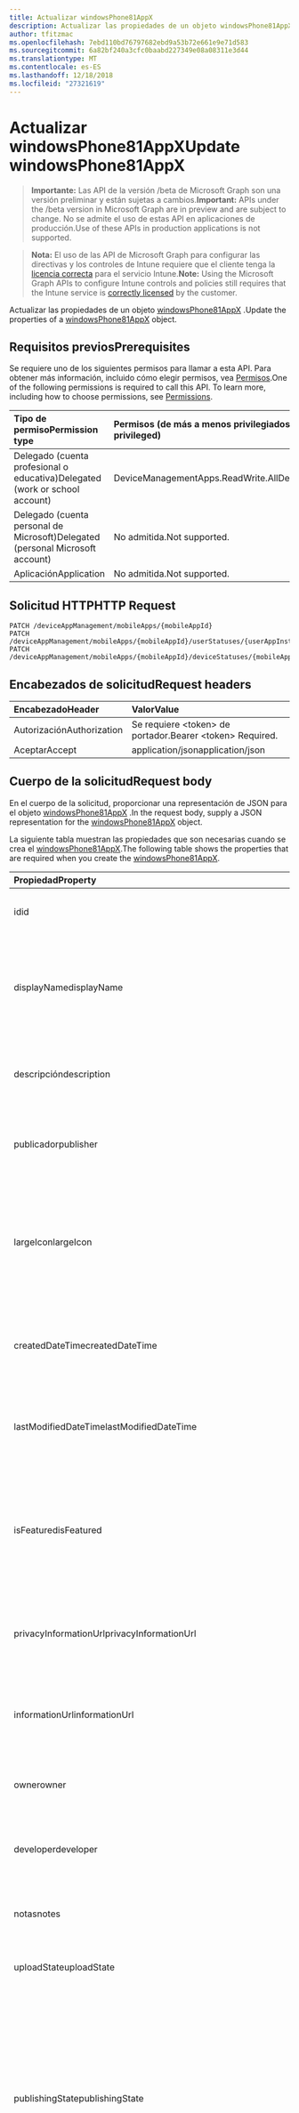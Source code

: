 ```yaml
---
title: Actualizar windowsPhone81AppX
description: Actualizar las propiedades de un objeto windowsPhone81AppX.
author: tfitzmac
ms.openlocfilehash: 7ebd110bd76797682ebd9a53b72e661e9e71d583
ms.sourcegitcommit: 6a82bf240a3cfc0baabd227349e08a08311e3d44
ms.translationtype: MT
ms.contentlocale: es-ES
ms.lasthandoff: 12/18/2018
ms.locfileid: "27321619"
---
```

# <a name="update-windowsphone81appx"></a><span data-ttu-id="491d7-103">Actualizar windowsPhone81AppX</span><span class="sxs-lookup"><span data-stu-id="491d7-103">Update windowsPhone81AppX</span></span>

> <span data-ttu-id="491d7-104">**Importante:** Las API de la versión /beta de Microsoft Graph son una versión preliminar y están sujetas a cambios.</span><span class="sxs-lookup"><span data-stu-id="491d7-104">**Important:** APIs under the /beta version in Microsoft Graph are in preview and are subject to change.</span></span> <span data-ttu-id="491d7-105">No se admite el uso de estas API en aplicaciones de producción.</span><span class="sxs-lookup"><span data-stu-id="491d7-105">Use of these APIs in production applications is not supported.</span></span>

> <span data-ttu-id="491d7-106">**Nota:** El uso de las API de Microsoft Graph para configurar las directivas y los controles de Intune requiere que el cliente tenga la [licencia correcta](https://go.microsoft.com/fwlink/?linkid=839381) para el servicio Intune.</span><span class="sxs-lookup"><span data-stu-id="491d7-106">**Note:** Using the Microsoft Graph APIs to configure Intune controls and policies still requires that the Intune service is [correctly licensed](https://go.microsoft.com/fwlink/?linkid=839381) by the customer.</span></span>

<span data-ttu-id="491d7-107">Actualizar las propiedades de un objeto [windowsPhone81AppX](../resources/intune-apps-windowsphone81appx.md) .</span><span class="sxs-lookup"><span data-stu-id="491d7-107">Update the properties of a [windowsPhone81AppX](../resources/intune-apps-windowsphone81appx.md) object.</span></span>
## <a name="prerequisites"></a><span data-ttu-id="491d7-108">Requisitos previos</span><span class="sxs-lookup"><span data-stu-id="491d7-108">Prerequisites</span></span>
<span data-ttu-id="491d7-p102">Se requiere uno de los siguientes permisos para llamar a esta API. Para obtener más información, incluido cómo elegir permisos, vea [Permisos](/graph/permissions-reference).</span><span class="sxs-lookup"><span data-stu-id="491d7-p102">One of the following permissions is required to call this API. To learn more, including how to choose permissions, see [Permissions](/graph/permissions-reference).</span></span>

|<span data-ttu-id="491d7-111">Tipo de permiso</span><span class="sxs-lookup"><span data-stu-id="491d7-111">Permission type</span></span>|<span data-ttu-id="491d7-112">Permisos (de más a menos privilegiados)</span><span class="sxs-lookup"><span data-stu-id="491d7-112">Permissions (from most to least privileged)</span></span>|
|:---|:---|
|<span data-ttu-id="491d7-113">Delegado (cuenta profesional o educativa)</span><span class="sxs-lookup"><span data-stu-id="491d7-113">Delegated (work or school account)</span></span>|<span data-ttu-id="491d7-114">DeviceManagementApps.ReadWrite.All</span><span class="sxs-lookup"><span data-stu-id="491d7-114">DeviceManagementApps.ReadWrite.All</span></span>|
|<span data-ttu-id="491d7-115">Delegado (cuenta personal de Microsoft)</span><span class="sxs-lookup"><span data-stu-id="491d7-115">Delegated (personal Microsoft account)</span></span>|<span data-ttu-id="491d7-116">No admitida.</span><span class="sxs-lookup"><span data-stu-id="491d7-116">Not supported.</span></span>|
|<span data-ttu-id="491d7-117">Aplicación</span><span class="sxs-lookup"><span data-stu-id="491d7-117">Application</span></span>|<span data-ttu-id="491d7-118">No admitida.</span><span class="sxs-lookup"><span data-stu-id="491d7-118">Not supported.</span></span>|

## <a name="http-request"></a><span data-ttu-id="491d7-119">Solicitud HTTP</span><span class="sxs-lookup"><span data-stu-id="491d7-119">HTTP Request</span></span>
<!-- {
  "blockType": "ignored"
}
-->
``` http
PATCH /deviceAppManagement/mobileApps/{mobileAppId}
PATCH /deviceAppManagement/mobileApps/{mobileAppId}/userStatuses/{userAppInstallStatusId}/app
PATCH /deviceAppManagement/mobileApps/{mobileAppId}/deviceStatuses/{mobileAppInstallStatusId}/app
```

## <a name="request-headers"></a><span data-ttu-id="491d7-120">Encabezados de solicitud</span><span class="sxs-lookup"><span data-stu-id="491d7-120">Request headers</span></span>
|<span data-ttu-id="491d7-121">Encabezado</span><span class="sxs-lookup"><span data-stu-id="491d7-121">Header</span></span>|<span data-ttu-id="491d7-122">Valor</span><span class="sxs-lookup"><span data-stu-id="491d7-122">Value</span></span>|
|:---|:---|
|<span data-ttu-id="491d7-123">Autorización</span><span class="sxs-lookup"><span data-stu-id="491d7-123">Authorization</span></span>|<span data-ttu-id="491d7-124">Se requiere &lt;token&gt; de portador.</span><span class="sxs-lookup"><span data-stu-id="491d7-124">Bearer &lt;token&gt; Required.</span></span>|
|<span data-ttu-id="491d7-125">Aceptar</span><span class="sxs-lookup"><span data-stu-id="491d7-125">Accept</span></span>|<span data-ttu-id="491d7-126">application/json</span><span class="sxs-lookup"><span data-stu-id="491d7-126">application/json</span></span>|

## <a name="request-body"></a><span data-ttu-id="491d7-127">Cuerpo de la solicitud</span><span class="sxs-lookup"><span data-stu-id="491d7-127">Request body</span></span>
<span data-ttu-id="491d7-128">En el cuerpo de la solicitud, proporcionar una representación de JSON para el objeto [windowsPhone81AppX](../resources/intune-apps-windowsphone81appx.md) .</span><span class="sxs-lookup"><span data-stu-id="491d7-128">In the request body, supply a JSON representation for the [windowsPhone81AppX](../resources/intune-apps-windowsphone81appx.md) object.</span></span>

<span data-ttu-id="491d7-129">La siguiente tabla muestran las propiedades que son necesarias cuando se crea el [windowsPhone81AppX](../resources/intune-apps-windowsphone81appx.md).</span><span class="sxs-lookup"><span data-stu-id="491d7-129">The following table shows the properties that are required when you create the [windowsPhone81AppX](../resources/intune-apps-windowsphone81appx.md).</span></span>

|<span data-ttu-id="491d7-130">Propiedad</span><span class="sxs-lookup"><span data-stu-id="491d7-130">Property</span></span>|<span data-ttu-id="491d7-131">Tipo</span><span class="sxs-lookup"><span data-stu-id="491d7-131">Type</span></span>|<span data-ttu-id="491d7-132">Descripción</span><span class="sxs-lookup"><span data-stu-id="491d7-132">Description</span></span>|
|:---|:---|:---|
|<span data-ttu-id="491d7-133">id</span><span class="sxs-lookup"><span data-stu-id="491d7-133">id</span></span>|<span data-ttu-id="491d7-134">String</span><span class="sxs-lookup"><span data-stu-id="491d7-134">String</span></span>|<span data-ttu-id="491d7-135">Clave de la entidad.</span><span class="sxs-lookup"><span data-stu-id="491d7-135">Key of the entity.</span></span> <span data-ttu-id="491d7-136">Heredado de [mobileApp](../resources/intune-apps-mobileapp.md).</span><span class="sxs-lookup"><span data-stu-id="491d7-136">Inherited from [mobileApp](../resources/intune-apps-mobileapp.md)</span></span>|
|<span data-ttu-id="491d7-137">displayName</span><span class="sxs-lookup"><span data-stu-id="491d7-137">displayName</span></span>|<span data-ttu-id="491d7-138">String</span><span class="sxs-lookup"><span data-stu-id="491d7-138">String</span></span>|<span data-ttu-id="491d7-139">Título de la aplicación importado o proporcionado por el administrador.</span><span class="sxs-lookup"><span data-stu-id="491d7-139">The admin provided or imported title of the app.</span></span> <span data-ttu-id="491d7-140">Heredado de [mobileApp](../resources/intune-apps-mobileapp.md).</span><span class="sxs-lookup"><span data-stu-id="491d7-140">Inherited from [mobileApp](../resources/intune-apps-mobileapp.md)</span></span>|
|<span data-ttu-id="491d7-141">descripción</span><span class="sxs-lookup"><span data-stu-id="491d7-141">description</span></span>|<span data-ttu-id="491d7-142">String</span><span class="sxs-lookup"><span data-stu-id="491d7-142">String</span></span>|<span data-ttu-id="491d7-143">Descripción de la aplicación.</span><span class="sxs-lookup"><span data-stu-id="491d7-143">The description of the app.</span></span> <span data-ttu-id="491d7-144">Heredado de [mobileApp](../resources/intune-apps-mobileapp.md).</span><span class="sxs-lookup"><span data-stu-id="491d7-144">Inherited from [mobileApp](../resources/intune-apps-mobileapp.md)</span></span>|
|<span data-ttu-id="491d7-145">publicador</span><span class="sxs-lookup"><span data-stu-id="491d7-145">publisher</span></span>|<span data-ttu-id="491d7-146">String</span><span class="sxs-lookup"><span data-stu-id="491d7-146">String</span></span>|<span data-ttu-id="491d7-147">Publicador de la aplicación.</span><span class="sxs-lookup"><span data-stu-id="491d7-147">The publisher of the app.</span></span> <span data-ttu-id="491d7-148">Heredado de [mobileApp](../resources/intune-apps-mobileapp.md).</span><span class="sxs-lookup"><span data-stu-id="491d7-148">Inherited from [mobileApp](../resources/intune-apps-mobileapp.md)</span></span>|
|<span data-ttu-id="491d7-149">largeIcon</span><span class="sxs-lookup"><span data-stu-id="491d7-149">largeIcon</span></span>|[<span data-ttu-id="491d7-150">mimeContent</span><span class="sxs-lookup"><span data-stu-id="491d7-150">mimeContent</span></span>](../resources/intune-shared-mimecontent.md)|<span data-ttu-id="491d7-151">Icono grande que se mostrará en los detalles de la aplicación y se usa para cargar el icono.</span><span class="sxs-lookup"><span data-stu-id="491d7-151">The large icon, to be displayed in the app details and used for upload of the icon.</span></span> <span data-ttu-id="491d7-152">Heredado de [mobileApp](../resources/intune-apps-mobileapp.md).</span><span class="sxs-lookup"><span data-stu-id="491d7-152">Inherited from [mobileApp](../resources/intune-apps-mobileapp.md)</span></span>|
|<span data-ttu-id="491d7-153">createdDateTime</span><span class="sxs-lookup"><span data-stu-id="491d7-153">createdDateTime</span></span>|<span data-ttu-id="491d7-154">DateTimeOffset</span><span class="sxs-lookup"><span data-stu-id="491d7-154">DateTimeOffset</span></span>|<span data-ttu-id="491d7-155">Fecha y hora de creación de la aplicación.</span><span class="sxs-lookup"><span data-stu-id="491d7-155">The date and time the app was created.</span></span> <span data-ttu-id="491d7-156">Heredado de [mobileApp](../resources/intune-apps-mobileapp.md).</span><span class="sxs-lookup"><span data-stu-id="491d7-156">Inherited from [mobileApp](../resources/intune-apps-mobileapp.md)</span></span>|
|<span data-ttu-id="491d7-157">lastModifiedDateTime</span><span class="sxs-lookup"><span data-stu-id="491d7-157">lastModifiedDateTime</span></span>|<span data-ttu-id="491d7-158">DateTimeOffset</span><span class="sxs-lookup"><span data-stu-id="491d7-158">DateTimeOffset</span></span>|<span data-ttu-id="491d7-159">Fecha y hora de la última modificación de la aplicación.</span><span class="sxs-lookup"><span data-stu-id="491d7-159">The date and time the app was last modified.</span></span> <span data-ttu-id="491d7-160">Heredado de [mobileApp](../resources/intune-apps-mobileapp.md).</span><span class="sxs-lookup"><span data-stu-id="491d7-160">Inherited from [mobileApp](../resources/intune-apps-mobileapp.md)</span></span>|
|<span data-ttu-id="491d7-161">isFeatured</span><span class="sxs-lookup"><span data-stu-id="491d7-161">isFeatured</span></span>|<span data-ttu-id="491d7-162">Boolean</span><span class="sxs-lookup"><span data-stu-id="491d7-162">Boolean</span></span>|<span data-ttu-id="491d7-163">Valor que indica si el administrador ha marcado la aplicación como destacada. Heredado de [mobileApp](../resources/intune-apps-mobileapp.md).</span><span class="sxs-lookup"><span data-stu-id="491d7-163">The value indicating whether the app is marked as featured by the admin. Inherited from [mobileApp](../resources/intune-apps-mobileapp.md)</span></span>|
|<span data-ttu-id="491d7-164">privacyInformationUrl</span><span class="sxs-lookup"><span data-stu-id="491d7-164">privacyInformationUrl</span></span>|<span data-ttu-id="491d7-165">String</span><span class="sxs-lookup"><span data-stu-id="491d7-165">String</span></span>|<span data-ttu-id="491d7-166">La dirección URL de la declaración de privacidad.</span><span class="sxs-lookup"><span data-stu-id="491d7-166">The privacy statement Url.</span></span> <span data-ttu-id="491d7-167">Heredado de [mobileApp](../resources/intune-apps-mobileapp.md).</span><span class="sxs-lookup"><span data-stu-id="491d7-167">Inherited from [mobileApp](../resources/intune-apps-mobileapp.md)</span></span>|
|<span data-ttu-id="491d7-168">informationUrl</span><span class="sxs-lookup"><span data-stu-id="491d7-168">informationUrl</span></span>|<span data-ttu-id="491d7-169">String</span><span class="sxs-lookup"><span data-stu-id="491d7-169">String</span></span>|<span data-ttu-id="491d7-170">La dirección URL para obtener más información.</span><span class="sxs-lookup"><span data-stu-id="491d7-170">The more information Url.</span></span> <span data-ttu-id="491d7-171">Heredado de [mobileApp](../resources/intune-apps-mobileapp.md).</span><span class="sxs-lookup"><span data-stu-id="491d7-171">Inherited from [mobileApp](../resources/intune-apps-mobileapp.md)</span></span>|
|<span data-ttu-id="491d7-172">owner</span><span class="sxs-lookup"><span data-stu-id="491d7-172">owner</span></span>|<span data-ttu-id="491d7-173">String</span><span class="sxs-lookup"><span data-stu-id="491d7-173">String</span></span>|<span data-ttu-id="491d7-174">Propietario de la aplicación.</span><span class="sxs-lookup"><span data-stu-id="491d7-174">The owner of the app.</span></span> <span data-ttu-id="491d7-175">Heredado de [mobileApp](../resources/intune-apps-mobileapp.md).</span><span class="sxs-lookup"><span data-stu-id="491d7-175">Inherited from [mobileApp](../resources/intune-apps-mobileapp.md)</span></span>|
|<span data-ttu-id="491d7-176">developer</span><span class="sxs-lookup"><span data-stu-id="491d7-176">developer</span></span>|<span data-ttu-id="491d7-177">String</span><span class="sxs-lookup"><span data-stu-id="491d7-177">String</span></span>|<span data-ttu-id="491d7-178">Desarrollador de la aplicación.</span><span class="sxs-lookup"><span data-stu-id="491d7-178">The developer of the app.</span></span> <span data-ttu-id="491d7-179">Heredado de [mobileApp](../resources/intune-apps-mobileapp.md).</span><span class="sxs-lookup"><span data-stu-id="491d7-179">Inherited from [mobileApp](../resources/intune-apps-mobileapp.md)</span></span>|
|<span data-ttu-id="491d7-180">notas</span><span class="sxs-lookup"><span data-stu-id="491d7-180">notes</span></span>|<span data-ttu-id="491d7-181">String</span><span class="sxs-lookup"><span data-stu-id="491d7-181">String</span></span>|<span data-ttu-id="491d7-182">Notas de la aplicación.</span><span class="sxs-lookup"><span data-stu-id="491d7-182">Notes for the app.</span></span> <span data-ttu-id="491d7-183">Heredado de [mobileApp](../resources/intune-apps-mobileapp.md).</span><span class="sxs-lookup"><span data-stu-id="491d7-183">Inherited from [mobileApp](../resources/intune-apps-mobileapp.md)</span></span>|
|<span data-ttu-id="491d7-184">uploadState</span><span class="sxs-lookup"><span data-stu-id="491d7-184">uploadState</span></span>|<span data-ttu-id="491d7-185">Int32</span><span class="sxs-lookup"><span data-stu-id="491d7-185">Int32</span></span>|<span data-ttu-id="491d7-186">El estado de carga.</span><span class="sxs-lookup"><span data-stu-id="491d7-186">The upload state.</span></span> <span data-ttu-id="491d7-187">Heredado de [mobileApp](../resources/intune-apps-mobileapp.md).</span><span class="sxs-lookup"><span data-stu-id="491d7-187">Inherited from [mobileApp](../resources/intune-apps-mobileapp.md)</span></span>|
|<span data-ttu-id="491d7-188">publishingState</span><span class="sxs-lookup"><span data-stu-id="491d7-188">publishingState</span></span>|[<span data-ttu-id="491d7-189">mobileAppPublishingState</span><span class="sxs-lookup"><span data-stu-id="491d7-189">mobileAppPublishingState</span></span>](../resources/intune-apps-mobileapppublishingstate.md)|<span data-ttu-id="491d7-190">Estado de publicación de la aplicación.</span><span class="sxs-lookup"><span data-stu-id="491d7-190">The publishing state for the app.</span></span> <span data-ttu-id="491d7-191">La aplicación no puede asignarse a menos que se publique.</span><span class="sxs-lookup"><span data-stu-id="491d7-191">The app cannot be assigned unless the app is published.</span></span> <span data-ttu-id="491d7-192">Se hereda de [mobileApp](../resources/intune-apps-mobileapp.md).</span><span class="sxs-lookup"><span data-stu-id="491d7-192">Inherited from [mobileApp](../resources/intune-apps-mobileapp.md).</span></span> <span data-ttu-id="491d7-193">Los valores posibles son: `notPublished`, `processing` y `published`.</span><span class="sxs-lookup"><span data-stu-id="491d7-193">Possible values are: `notPublished`, `processing`, `published`.</span></span>|
|<span data-ttu-id="491d7-194">committedContentVersion</span><span class="sxs-lookup"><span data-stu-id="491d7-194">committedContentVersion</span></span>|<span data-ttu-id="491d7-195">String</span><span class="sxs-lookup"><span data-stu-id="491d7-195">String</span></span>|<span data-ttu-id="491d7-196">Versión interna del contenido confirmado.</span><span class="sxs-lookup"><span data-stu-id="491d7-196">The internal committed content version.</span></span> <span data-ttu-id="491d7-197">Heredado de [mobileLobApp](../resources/intune-apps-mobilelobapp.md).</span><span class="sxs-lookup"><span data-stu-id="491d7-197">Inherited from [mobileLobApp](../resources/intune-apps-mobilelobapp.md)</span></span>|
|<span data-ttu-id="491d7-198">fileName</span><span class="sxs-lookup"><span data-stu-id="491d7-198">fileName</span></span>|<span data-ttu-id="491d7-199">String</span><span class="sxs-lookup"><span data-stu-id="491d7-199">String</span></span>|<span data-ttu-id="491d7-200">Nombre del archivo de la aplicación de LOB principal.</span><span class="sxs-lookup"><span data-stu-id="491d7-200">The name of the main Lob application file.</span></span> <span data-ttu-id="491d7-201">Heredado de [mobileLobApp](../resources/intune-apps-mobilelobapp.md).</span><span class="sxs-lookup"><span data-stu-id="491d7-201">Inherited from [mobileLobApp](../resources/intune-apps-mobilelobapp.md)</span></span>|
|<span data-ttu-id="491d7-202">size</span><span class="sxs-lookup"><span data-stu-id="491d7-202">size</span></span>|<span data-ttu-id="491d7-203">Int64</span><span class="sxs-lookup"><span data-stu-id="491d7-203">Int64</span></span>|<span data-ttu-id="491d7-204">Tamaño total, incluidos todos los archivos cargados.</span><span class="sxs-lookup"><span data-stu-id="491d7-204">The total size, including all uploaded files.</span></span> <span data-ttu-id="491d7-205">Heredado de [mobileLobApp](../resources/intune-apps-mobilelobapp.md).</span><span class="sxs-lookup"><span data-stu-id="491d7-205">Inherited from [mobileLobApp](../resources/intune-apps-mobilelobapp.md)</span></span>|
|<span data-ttu-id="491d7-206">applicableArchitectures</span><span class="sxs-lookup"><span data-stu-id="491d7-206">applicableArchitectures</span></span>|[<span data-ttu-id="491d7-207">windowsArchitecture</span><span class="sxs-lookup"><span data-stu-id="491d7-207">windowsArchitecture</span></span>](../resources/intune-apps-windowsarchitecture.md)|<span data-ttu-id="491d7-208">Arquitecturas de Windows en las que se puede ejecutar esta aplicación.</span><span class="sxs-lookup"><span data-stu-id="491d7-208">The Windows architecture(s) for which this app can run on.</span></span> <span data-ttu-id="491d7-209">Los valores posibles son: `none`, `x86`, `x64`, `arm` y `neutral`.</span><span class="sxs-lookup"><span data-stu-id="491d7-209">Possible values are: `none`, `x86`, `x64`, `arm`, `neutral`.</span></span>|
|<span data-ttu-id="491d7-210">identityName</span><span class="sxs-lookup"><span data-stu-id="491d7-210">identityName</span></span>|<span data-ttu-id="491d7-211">String</span><span class="sxs-lookup"><span data-stu-id="491d7-211">String</span></span>|<span data-ttu-id="491d7-212">Nombre de la identidad.</span><span class="sxs-lookup"><span data-stu-id="491d7-212">The Identity Name.</span></span>|
|<span data-ttu-id="491d7-213">identityPublisherHash</span><span class="sxs-lookup"><span data-stu-id="491d7-213">identityPublisherHash</span></span>|<span data-ttu-id="491d7-214">String</span><span class="sxs-lookup"><span data-stu-id="491d7-214">String</span></span>|<span data-ttu-id="491d7-215">Hash del publicador de identidad.</span><span class="sxs-lookup"><span data-stu-id="491d7-215">The Identity Publisher Hash.</span></span>|
|<span data-ttu-id="491d7-216">identityResourceIdentifier</span><span class="sxs-lookup"><span data-stu-id="491d7-216">identityResourceIdentifier</span></span>|<span data-ttu-id="491d7-217">String</span><span class="sxs-lookup"><span data-stu-id="491d7-217">String</span></span>|<span data-ttu-id="491d7-218">Identificador del recurso de identidad.</span><span class="sxs-lookup"><span data-stu-id="491d7-218">The Identity Resource Identifier.</span></span>|
|<span data-ttu-id="491d7-219">minimumSupportedOperatingSystem</span><span class="sxs-lookup"><span data-stu-id="491d7-219">minimumSupportedOperatingSystem</span></span>|[<span data-ttu-id="491d7-220">windowsMinimumOperatingSystem</span><span class="sxs-lookup"><span data-stu-id="491d7-220">windowsMinimumOperatingSystem</span></span>](../resources/intune-apps-windowsminimumoperatingsystem.md)|<span data-ttu-id="491d7-221">Valor del sistema operativo mínimo aplicable.</span><span class="sxs-lookup"><span data-stu-id="491d7-221">The value for the minimum applicable operating system.</span></span>|
|<span data-ttu-id="491d7-222">phoneProductIdentifier</span><span class="sxs-lookup"><span data-stu-id="491d7-222">phoneProductIdentifier</span></span>|<span data-ttu-id="491d7-223">String</span><span class="sxs-lookup"><span data-stu-id="491d7-223">String</span></span>|<span data-ttu-id="491d7-224">El identificador de producto del teléfono.</span><span class="sxs-lookup"><span data-stu-id="491d7-224">The Phone Product Identifier.</span></span>|
|<span data-ttu-id="491d7-225">phonePublisherId</span><span class="sxs-lookup"><span data-stu-id="491d7-225">phonePublisherId</span></span>|<span data-ttu-id="491d7-226">String</span><span class="sxs-lookup"><span data-stu-id="491d7-226">String</span></span>|<span data-ttu-id="491d7-227">El identificador de Publisher de teléfono.</span><span class="sxs-lookup"><span data-stu-id="491d7-227">The Phone Publisher Id.</span></span>|
|<span data-ttu-id="491d7-228">identityVersion</span><span class="sxs-lookup"><span data-stu-id="491d7-228">identityVersion</span></span>|<span data-ttu-id="491d7-229">String</span><span class="sxs-lookup"><span data-stu-id="491d7-229">String</span></span>|<span data-ttu-id="491d7-230">Versión de la identidad.</span><span class="sxs-lookup"><span data-stu-id="491d7-230">The identity version.</span></span>|



## <a name="response"></a><span data-ttu-id="491d7-231">Respuesta</span><span class="sxs-lookup"><span data-stu-id="491d7-231">Response</span></span>
<span data-ttu-id="491d7-232">Si tiene éxito, este método devuelve una `200 OK` código de respuesta y un objeto actualizado [windowsPhone81AppX](../resources/intune-apps-windowsphone81appx.md) en el cuerpo de la respuesta.</span><span class="sxs-lookup"><span data-stu-id="491d7-232">If successful, this method returns a `200 OK` response code and an updated [windowsPhone81AppX](../resources/intune-apps-windowsphone81appx.md) object in the response body.</span></span>

## <a name="example"></a><span data-ttu-id="491d7-233">Ejemplo</span><span class="sxs-lookup"><span data-stu-id="491d7-233">Example</span></span>
### <a name="request"></a><span data-ttu-id="491d7-234">Solicitud</span><span class="sxs-lookup"><span data-stu-id="491d7-234">Request</span></span>
<span data-ttu-id="491d7-235">Aquí tiene un ejemplo de la solicitud.</span><span class="sxs-lookup"><span data-stu-id="491d7-235">Here is an example of the request.</span></span>
``` http
PATCH https://graph.microsoft.com/beta/deviceAppManagement/mobileApps/{mobileAppId}
Content-type: application/json
Content-length: 1362

{
  "displayName": "Display Name value",
  "description": "Description value",
  "publisher": "Publisher value",
  "largeIcon": {
    "@odata.type": "microsoft.graph.mimeContent",
    "type": "Type value",
    "value": "dmFsdWU="
  },
  "lastModifiedDateTime": "2017-01-01T00:00:35.1329464-08:00",
  "isFeatured": true,
  "privacyInformationUrl": "https://example.com/privacyInformationUrl/",
  "informationUrl": "https://example.com/informationUrl/",
  "owner": "Owner value",
  "developer": "Developer value",
  "notes": "Notes value",
  "uploadState": 11,
  "publishingState": "processing",
  "committedContentVersion": "Committed Content Version value",
  "fileName": "File Name value",
  "size": 4,
  "applicableArchitectures": "x86",
  "identityName": "Identity Name value",
  "identityPublisherHash": "Identity Publisher Hash value",
  "identityResourceIdentifier": "Identity Resource Identifier value",
  "minimumSupportedOperatingSystem": {
    "@odata.type": "microsoft.graph.windowsMinimumOperatingSystem",
    "v8_0": true,
    "v8_1": true,
    "v10_0": true,
    "v10_1607": true,
    "v10_1703": true,
    "v10_1709": true,
    "v10_1803": true
  },
  "phoneProductIdentifier": "Phone Product Identifier value",
  "phonePublisherId": "Phone Publisher Id value",
  "identityVersion": "Identity Version value"
}
```

### <a name="response"></a><span data-ttu-id="491d7-236">Respuesta</span><span class="sxs-lookup"><span data-stu-id="491d7-236">Response</span></span>
<span data-ttu-id="491d7-p121">Aquí tiene un ejemplo de la respuesta. Nota: Puede que el objeto de respuesta que aparece aquí se trunque para abreviar. Todas las propiedades se devolverán de una llamada real.</span><span class="sxs-lookup"><span data-stu-id="491d7-p121">Here is an example of the response. Note: The response object shown here may be truncated for brevity. All of the properties will be returned from an actual call.</span></span>
``` http
HTTP/1.1 200 OK
Content-Type: application/json
Content-Length: 1527

{
  "@odata.type": "#microsoft.graph.windowsPhone81AppX",
  "id": "4ff27f80-7f80-4ff2-807f-f24f807ff24f",
  "displayName": "Display Name value",
  "description": "Description value",
  "publisher": "Publisher value",
  "largeIcon": {
    "@odata.type": "microsoft.graph.mimeContent",
    "type": "Type value",
    "value": "dmFsdWU="
  },
  "createdDateTime": "2017-01-01T00:02:43.5775965-08:00",
  "lastModifiedDateTime": "2017-01-01T00:00:35.1329464-08:00",
  "isFeatured": true,
  "privacyInformationUrl": "https://example.com/privacyInformationUrl/",
  "informationUrl": "https://example.com/informationUrl/",
  "owner": "Owner value",
  "developer": "Developer value",
  "notes": "Notes value",
  "uploadState": 11,
  "publishingState": "processing",
  "committedContentVersion": "Committed Content Version value",
  "fileName": "File Name value",
  "size": 4,
  "applicableArchitectures": "x86",
  "identityName": "Identity Name value",
  "identityPublisherHash": "Identity Publisher Hash value",
  "identityResourceIdentifier": "Identity Resource Identifier value",
  "minimumSupportedOperatingSystem": {
    "@odata.type": "microsoft.graph.windowsMinimumOperatingSystem",
    "v8_0": true,
    "v8_1": true,
    "v10_0": true,
    "v10_1607": true,
    "v10_1703": true,
    "v10_1709": true,
    "v10_1803": true
  },
  "phoneProductIdentifier": "Phone Product Identifier value",
  "phonePublisherId": "Phone Publisher Id value",
  "identityVersion": "Identity Version value"
}
```





